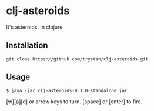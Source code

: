 # clj-asteroids

It's asteroids. In clojure.

## Installation

    git clone https://github.com/trystan/clj-asteroids.git

## Usage

    $ java -jar clj-asteroids-0.1.0-standalone.jar

[w][a][d] or arrow keys to turn. [space] or [enter] to fire.
